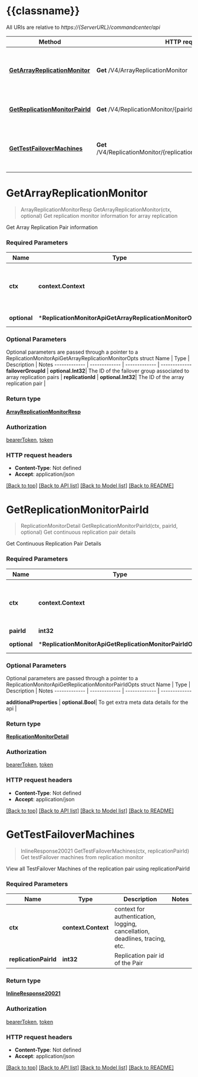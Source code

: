 # {{classname}}

All URIs are relative to *https://{ServerURL}/commandcenter/api*

Method | HTTP request | Description
------------- | ------------- | -------------
[**GetArrayReplicationMonitor**](ReplicationMonitorApi.md#GetArrayReplicationMonitor) | **Get** /V4/ArrayReplicationMonitor | Get replication monitor information for array replication
[**GetReplicationMonitorPairId**](ReplicationMonitorApi.md#GetReplicationMonitorPairId) | **Get** /V4/ReplicationMonitor/{pairId} | Get continuous replication pair details
[**GetTestFailoverMachines**](ReplicationMonitorApi.md#GetTestFailoverMachines) | **Get** /V4/ReplicationMonitor/{replicationPairId}/testFailoverMachines | Get testFailover machines from replication monitor

# **GetArrayReplicationMonitor**
> ArrayReplicationMonitorResp GetArrayReplicationMonitor(ctx, optional)
Get replication monitor information for array replication

Get Array Replication Pair information

### Required Parameters

Name | Type | Description  | Notes
------------- | ------------- | ------------- | -------------
 **ctx** | **context.Context** | context for authentication, logging, cancellation, deadlines, tracing, etc.
 **optional** | ***ReplicationMonitorApiGetArrayReplicationMonitorOpts** | optional parameters | nil if no parameters

### Optional Parameters
Optional parameters are passed through a pointer to a ReplicationMonitorApiGetArrayReplicationMonitorOpts struct
Name | Type | Description  | Notes
------------- | ------------- | ------------- | -------------
 **failoverGroupId** | **optional.Int32**| The ID of the failover group associated to array replication pairs | 
 **replicationId** | **optional.Int32**| The ID of the array replication pair | 

### Return type

[**ArrayReplicationMonitorResp**](ArrayReplicationMonitorResp.md)

### Authorization

[bearerToken](../README.md#bearerToken), [token](../README.md#token)

### HTTP request headers

 - **Content-Type**: Not defined
 - **Accept**: application/json

[[Back to top]](#) [[Back to API list]](../README.md#documentation-for-api-endpoints) [[Back to Model list]](../README.md#documentation-for-models) [[Back to README]](../README.md)

# **GetReplicationMonitorPairId**
> ReplicationMonitorDetail GetReplicationMonitorPairId(ctx, pairId, optional)
Get continuous replication pair details

Get Continuous Replication Pair Details

### Required Parameters

Name | Type | Description  | Notes
------------- | ------------- | ------------- | -------------
 **ctx** | **context.Context** | context for authentication, logging, cancellation, deadlines, tracing, etc.
  **pairId** | **int32**|  | 
 **optional** | ***ReplicationMonitorApiGetReplicationMonitorPairIdOpts** | optional parameters | nil if no parameters

### Optional Parameters
Optional parameters are passed through a pointer to a ReplicationMonitorApiGetReplicationMonitorPairIdOpts struct
Name | Type | Description  | Notes
------------- | ------------- | ------------- | -------------

 **additionalProperties** | **optional.Bool**| To get extra meta data details for the api | 

### Return type

[**ReplicationMonitorDetail**](ReplicationMonitorDetail.md)

### Authorization

[bearerToken](../README.md#bearerToken), [token](../README.md#token)

### HTTP request headers

 - **Content-Type**: Not defined
 - **Accept**: application/json

[[Back to top]](#) [[Back to API list]](../README.md#documentation-for-api-endpoints) [[Back to Model list]](../README.md#documentation-for-models) [[Back to README]](../README.md)

# **GetTestFailoverMachines**
> InlineResponse20021 GetTestFailoverMachines(ctx, replicationPairId)
Get testFailover machines from replication monitor

View all TestFailover Machines of the replication pair using replicationPairId

### Required Parameters

Name | Type | Description  | Notes
------------- | ------------- | ------------- | -------------
 **ctx** | **context.Context** | context for authentication, logging, cancellation, deadlines, tracing, etc.
  **replicationPairId** | **int32**| Replication pair id of the Pair | 

### Return type

[**InlineResponse20021**](inline_response_200_21.md)

### Authorization

[bearerToken](../README.md#bearerToken), [token](../README.md#token)

### HTTP request headers

 - **Content-Type**: Not defined
 - **Accept**: application/json

[[Back to top]](#) [[Back to API list]](../README.md#documentation-for-api-endpoints) [[Back to Model list]](../README.md#documentation-for-models) [[Back to README]](../README.md)

